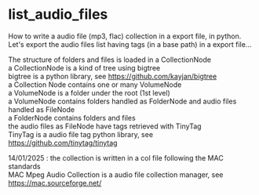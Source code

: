 # list_audio_files
How to write a audio file (mp3, flac) collection in a export file, in python.<br>
Let's export the audio files list having tags (in a base path) in a export file...

The structure of folders and files is loaded in a CollectionNode<br>
a CollectionNode is a kind of tree using bigtree<br>
bigtree is a python library, see https://github.com/kayjan/bigtree<br>
a Collection Node contains one or many VolumeNode<br>
a VolumeNode is a folder under the root (1st level)<br>
a VolumeNode contains folders handled as FolderNode and audio files handled as FileNode<br>
a FolderNode contains folders and files<br>
the audio files as FileNode have tags retrieved with TinyTag<br>
TinyTag is a audio file tag python library, see https://github.com/tinytag/tinytag<br>

14/01/2025 : the collection is written in a col file following the MAC standards<br>
MAC Mpeg Audio Collection is a audio file collection manager, see https://mac.sourceforge.net/<br>
